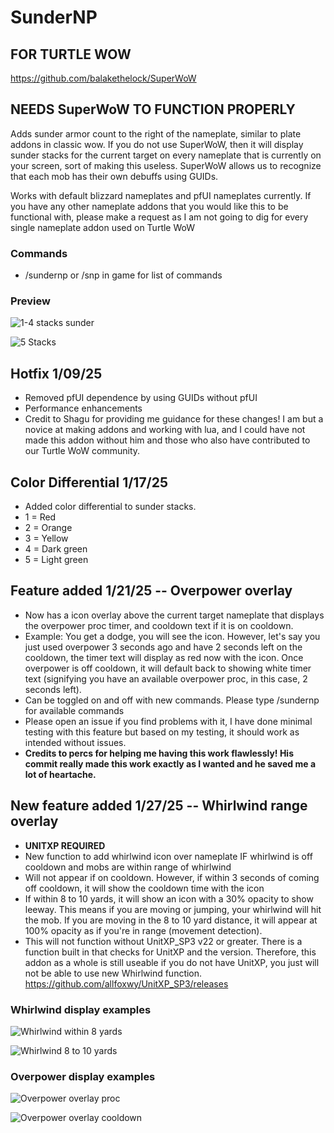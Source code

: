 # SunderNP

## FOR TURTLE WOW

https://github.com/balakethelock/SuperWoW

## NEEDS SuperWoW TO FUNCTION PROPERLY

Adds sunder armor count to the right of the nameplate, similar to plate addons in classic wow. If you do not use SuperWoW, then it will display sunder stacks for the current target on every nameplate that is currently on your screen, sort of making this useless. SuperWoW allows us to recognize that each mob has their own debuffs using GUIDs.

Works with default blizzard nameplates and pfUI nameplates currently. If you have any other nameplate addons that you would like this to be functional with, please make a request as I am not going to dig for every single nameplate addon used on Turtle WoW

### Commands
- /sundernp or /snp in game for list of commands

### Preview
![1-4 stacks sunder](https://imgur.com/n7SeHHe.jpg "1-4 stacks sunder")

![5 Stacks](https://imgur.com/qwwF3N9.jpg "5 Stacks")

## Hotfix 1/09/25
- Removed pfUI dependence by using GUIDs without pfUI
- Performance enhancements
- Credit to Shagu for providing me guidance for these changes! I am but a novice at making addons and working with lua, and I could have not made this addon without him and those who also have contributed to our Turtle WoW community.

## Color Differential 1/17/25
- Added color differential to sunder stacks.
- 1 = Red
- 2 = Orange
- 3 = Yellow
- 4 = Dark green
- 5 = Light green

## Feature added 1/21/25 -- Overpower overlay 
- Now has a icon overlay above the current target nameplate that displays the overpower proc timer, and cooldown text if it is on cooldown.
- Example: You get a dodge, you will see the icon. However, let's say you just used overpower 3 seconds ago and have 2 seconds left on the cooldown, the timer text will display as red now with the icon. Once overpower is off cooldown, it will default back to showing white timer text (signifying you have an available overpower proc, in this case, 2 seconds left).
- Can be toggled on and off with new commands. Please type /sundernp for available commands
- Please open an issue if you find problems with it, I have done minimal testing with this feature but based on my testing, it should work as intended without issues.
- <b>Credits to percs for helping me having this work flawlessly! His commit really made this work exactly as I wanted and he saved me a lot of heartache.</b>

## New feature added 1/27/25 -- Whirlwind range overlay 
- **UNITXP REQUIRED**
- New function to add whirlwind icon over nameplate IF whirlwind is off cooldown and mobs are within range of whirlwind
- Will not appear if on cooldown. However, if within 3 seconds of coming off cooldown, it will show the cooldown time with the icon
- If within 8 to 10 yards, it will show an icon with a 30% opacity to show leeway. This means if you are moving or jumping, your whirlwind will hit the mob. If you are moving in the 8 to 10 yard distance, it will appear at 100% opacity as if you're in range (movement detection).
- This will not function without UnitXP_SP3 v22 or greater. There is a function built in that checks for UnitXP and the version. Therefore, this addon as a whole is still useable if you do not have UnitXP, you just will not be able to use new Whirlwind function. https://github.com/allfoxwy/UnitXP_SP3/releases

### Whirlwind display examples

![Whirlwind within 8 yards](https://imgur.com/ZBkVrr2.jpg "Whirlwind within 8 yards") 

![Whirlwind 8 to 10 yards](https://imgur.com/0MHLtD0.jpg "Whirlwind 8 to 10 yards") 
 
### Overpower display examples
![Overpower overlay proc](https://imgur.com/lws9HCG.jpg "Overpower overlay proc") 

![Overpower overlay cooldown](https://imgur.com/EuuKd46.jpg "Overpower overlay cooldown")
